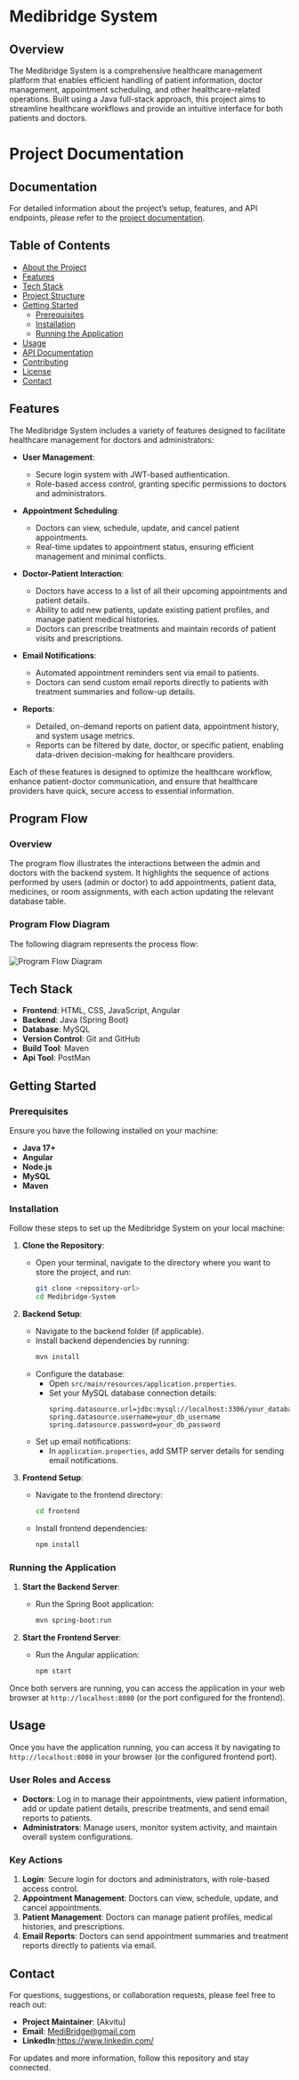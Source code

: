 # Medibridge System

## Overview
The Medibridge System is a comprehensive healthcare management platform that enables efficient handling of patient information, doctor management, appointment scheduling, and other healthcare-related operations. Built using a Java full-stack approach, this project aims to streamline healthcare workflows and provide an intuitive interface for both patients and doctors.
# Project Documentation

## Documentation
For detailed information about the project’s setup, features, and API endpoints, please refer to the [project documentation](https://docs.google.com/document/d/1dHZFr-Buf2F2hmwCWJo06lWuimryvmoYdwHOpJtj1C4/edit?tab=t.0).


## Table of Contents

- [About the Project](#about-the-project)
- [Features](#features)
- [Tech Stack](#tech-stack)
- [Project Structure](#project-structure)
- [Getting Started](#getting-started)
  - [Prerequisites](#prerequisites)
  - [Installation](#installation)
  - [Running the Application](#running-the-application)
- [Usage](#usage)
- [API Documentation](#api-documentation)
- [Contributing](#contributing)
- [License](#license)
- [Contact](#contact)

## Features

The Medibridge System includes a variety of features designed to facilitate healthcare management for doctors and administrators:

- **User Management**:
  - Secure login system with JWT-based authentication.
  - Role-based access control, granting specific permissions to doctors and administrators.

- **Appointment Scheduling**:
  - Doctors can view, schedule, update, and cancel patient appointments.
  - Real-time updates to appointment status, ensuring efficient management and minimal conflicts.

- **Doctor-Patient Interaction**:
  - Doctors have access to a list of all their upcoming appointments and patient details.
  - Ability to add new patients, update existing patient profiles, and manage patient medical histories.
  - Doctors can prescribe treatments and maintain records of patient visits and prescriptions.

- **Email Notifications**:
  - Automated appointment reminders sent via email to patients.
  - Doctors can send custom email reports directly to patients with treatment summaries and follow-up details.

- **Reports**:
  - Detailed, on-demand reports on patient data, appointment history, and system usage metrics.
  - Reports can be filtered by date, doctor, or specific patient, enabling data-driven decision-making for healthcare providers.

Each of these features is designed to optimize the healthcare workflow, enhance patient-doctor communication, and ensure that healthcare providers have quick, secure access to essential information.

## Program Flow

### Overview
The program flow illustrates the interactions between the admin and doctors with the backend system. It highlights the sequence of actions performed by users (admin or doctor) to add appointments, patient data, medicines, or room assignments, with each action updating the relevant database table.

### Program Flow Diagram
The following diagram represents the process flow:

![Program Flow Diagram](Program-flow.png)

## Tech Stack
- **Frontend**: HTML, CSS, JavaScript, Angular
- **Backend**: Java (Spring Boot)
- **Database**: MySQL
- **Version Control**: Git and GitHub
- **Build Tool**: Maven
- **Api Tool**: PostMan
  

## Getting Started

### Prerequisites
Ensure you have the following installed on your machine:
- **Java 17+**
- **Angular**
- **Node.js**
- **MySQL**
- **Maven**

### Installation
Follow these steps to set up the Medibridge System on your local machine:

1. **Clone the Repository**:
   - Open your terminal, navigate to the directory where you want to store the project, and run:
     ```bash
     git clone <repository-url>
     cd Medibridge-System
     ```

2. **Backend Setup**:
   - Navigate to the backend folder (if applicable).
   - Install backend dependencies by running:
     ```bash
     mvn install
     ```
   - Configure the database:
     - Open `src/main/resources/application.properties`.
     - Set your MySQL database connection details:
       ```properties
       spring.datasource.url=jdbc:mysql://localhost:3306/your_database_name
       spring.datasource.username=your_db_username
       spring.datasource.password=your_db_password
       ```
   - Set up email notifications:
     - In `application.properties`, add SMTP server details for sending email notifications.

3. **Frontend Setup**:
   - Navigate to the frontend directory:
     ```bash
     cd frontend
     ```
   - Install frontend dependencies:
     ```bash
     npm install
     ```

### Running the Application
1. **Start the Backend Server**:
   - Run the Spring Boot application:
     ```bash
     mvn spring-boot:run
     ```

2. **Start the Frontend Server**:
   - Run the Angular application:
     ```bash
     npm start
     ```

Once both servers are running, you can access the application in your web browser at `http://localhost:8080` (or the port configured for the frontend).

## Usage

Once you have the application running, you can access it by navigating to `http://localhost:8080` in your browser (or the configured frontend port).

### User Roles and Access
- **Doctors**: Log in to manage their appointments, view patient information, add or update patient details, prescribe treatments, and send email reports to patients.
- **Administrators**: Manage users, monitor system activity, and maintain overall system configurations.

### Key Actions
1. **Login**: Secure login for doctors and administrators, with role-based access control.
2. **Appointment Management**: Doctors can view, schedule, update, and cancel appointments.
3. **Patient Management**: Doctors can manage patient profiles, medical histories, and prescriptions.
4. **Email Reports**: Doctors can send appointment summaries and treatment reports directly to patients via email.

## Contact

For questions, suggestions, or collaboration requests, please feel free to reach out:

- **Project Maintainer**: [Akvitu]
- **Email**: [MediBridge@gmail.com](mailto:MediBridge@gmail.com)
- **LinkedIn**:https://www.linkedin.com/
  
For updates and more information, follow this repository and stay connected.

